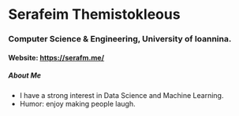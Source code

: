# Serafeim Themistokleous

### Computer Science & Engineering, University of Ioannina.

#### Website: https://serafm.me/

##### About Me

+ I have a strong interest in Data Science and Machine Learning.
+ Humor: enjoy making people laugh.



